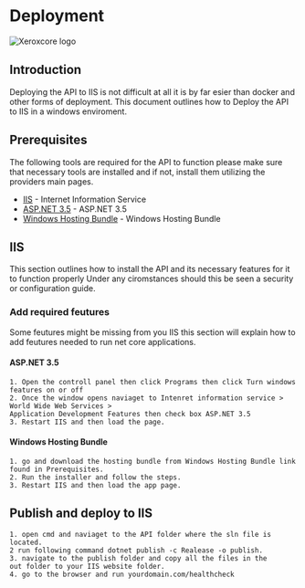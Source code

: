 # Deployment

![Xeroxcore logo](https://github.com/Xeroxcore/Xeroxcore/blob/master/resources/images/microsoft-logo.png)

## Introduction

Deploying the API to IIS is not difficult at all it is by far esier than docker and other forms of 
deployment. This document outlines how to Deploy the API to IIS in a windows enviroment.

## Prerequisites

The following tools are required for the API to function please make sure that necessary tools
are installed and if not, install them utilizing the providers main pages.
- [IIS](https://www.iis.net/) - Internet Information Service
- [ASP.NET 3.5](https://docs.microsoft.com/en-us/iis/get-started/whats-new-in-iis-8/iis-80-using-aspnet-35-and-aspnet-45) - ASP.NET 3.5 
- [Windows Hosting Bundle](https://dotnet.microsoft.com/download/dotnet-core/thank-you/runtime-aspnetcore-3.1.1-windows-hosting-bundle-installer) - Windows Hosting Bundle

## IIS

This section outlines how to install the API and its necessary features for it to function properly 
Under any ciromstances should this be seen a security or configuration guide.

### Add required feutures 
Some feutures might be missing from you IIS this section will explain how to add feutures needed to 
run net core applications.
#### ASP.NET 3.5

```
1. Open the controll panel then click Programs then click Turn windows features on or off
2. Once the window opens naviaget to Intenret information service > World Wide Web Services >
Application Development Features then check box ASP.NET 3.5
3. Restart IIS and then load the page.
```

#### Windows Hosting Bundle

```
1. go and download the hosting bundle from Windows Hosting Bundle link found in Prerequisites.
2. Run the installer and follow the steps.
3. Restart IIS and then load the app page.
```

## Publish and deploy to IIS

```
1. open cmd and naviaget to the API folder where the sln file is located.
2 run following command dotnet publish -c Realease -o publish.
3. navigate to the publish folder and copy all the files in the 
out folder to your IIS website folder.
4. go to the browser and run yourdomain.com/healthcheck
```

